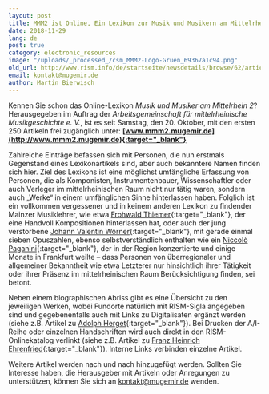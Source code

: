 ```yaml
---
layout: post
title: MMM2 ist Online, Ein Lexikon zur Musik und Musikern am Mittelrhein
date: 2018-11-29
lang: de
post: true
category: electronic_resources
image: "/uploads/_processed_/csm_MMM2-Logo-Gruen_69367a1c94.png"
old_url: http://www.rism.info/de/startseite/newsdetails/browse/62/article/64/mmm2-is-online-a-music-encyclopedia-for-the-central-rhine-region.html
email: kontakt@mugemir.de
author: Martin Bierwisch
---
```



Kennen Sie schon das Online-Lexikon _Musik und Musiker am Mittelrhein 2_? Herausgegeben im Auftrag der _Arbeitsgemeinschaft für mittelrheinische Musikgeschichte e. V._, ist es seit Samstag, den 20. Oktober, mit den ersten 250 Artikeln frei zugänglich unter: **[www.mmm2.mugemir.de](http://www.mmm2.mugemir.de){:target="_blank"}**

Zahlreiche Einträge befassen sich mit Personen, die nun erstmals Gegenstand eines Lexikonartikels sind, aber auch bekanntere Namen finden sich hier. Ziel des Lexikons ist eine möglichst umfängliche Erfassung von Personen, die als Komponisten, Instrumentenbauer, Wissenschaftler oder auch Verleger im mittelrheinischen Raum nicht nur tätig waren, sondern auch „Werke“ in einem umfänglichen Sinne hinterlassen haben. Folglich ist ein vollkommen vergessener und in keinem anderen Lexikon zu findender Mainzer Musiklehrer, wie etwa [Frohwald Thiemer](http://www.mmm2.mugemir.de/doku.php?id=thiemer){:target="_blank"}, der eine Handvoll Kompositionen hinterlassen hat, oder auch der jung verstorbene [Johann Valentin Wörner](http://www.mmm2.mugemir.de/doku.php?id=woerner){:target="_blank"}, mit gerade einmal sieben Opuszahlen, ebenso selbstverständlich enthalten wie ein [Niccolò Paganini](http://www.mmm2.mugemir.de/doku.php?id=paganini){:target="_blank"}, der in der Region konzertierte und einige Monate in Frankfurt weilte – dass Personen von überregionaler und allgemeiner Bekanntheit wie etwa Letzterer nur hinsichtlich ihrer Tätigkeit oder ihrer Präsenz im mittelrheinischen Raum Berücksichtigung finden, sei betont.

Neben einem biographischen Abriss gibt es eine Übersicht zu den jeweiligen Werken, wobei Fundorte natürlich mit RISM-Sigla angegeben sind und gegebenenfalls auch mit Links zu Digitalisaten ergänzt werden (siehe z.B. Artikel zu [Adolph Herget](http://www.mmm2.mugemir.de/doku.php?id=herget){:target="_blank"}). Bei Drucken der A/I-Reihe oder einzelnen Handschriften wird auch direkt in den RISM-Onlinekatalog verlinkt (siehe z.B. Artikel zu [Franz Heinrich Ehrenfried](http://www.mmm2.mugemir.de/doku.php?id=ehrenfried){:target="_blank"}). Interne Links verbinden einzelne Artikel.

Weitere Artikel werden nach und nach hinzugefügt werden. Sollten Sie Interesse haben, die Herausgeber mit Artikeln oder Anregungen zu unterstützen, können Sie sich an kontakt@mugemir.de wenden.

<script type="text/javascript">var switchTo5x=true;</script><script type="text/javascript" src="http://w.sharethis.com/button/buttons.js"></script><script type="text/javascript">stLight.options({publisher: "9b601438-1ce1-49d8-bfd7-9cff5df54c17", doNotHash: false, doNotCopy: false, hashAddressBar: false});</script>